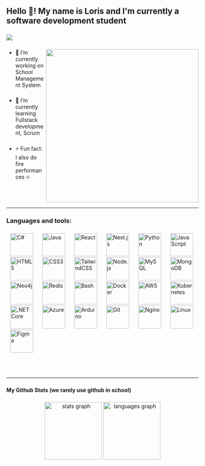 <h2 align="left">Hello 👋! My name is Loris and I'm currently a software development student</h2>

###

<div align="left">
  <img src="https://visitor-badge.laobi.icu/badge?page_id=lorisjon.lorisjon&left_color=black&right_color=forestgreen&left_text=Profile%20vistors"  />
</div>

###
<img src="https://user-images.githubusercontent.com/74038190/212748842-9fcbad5b-6173-4175-8a61-521f3dbb7514.gif" align="right" width="400" />

<ul>

  ###

  
  <li>🔭 I’m currently working on School Management System</li>

  ###

  
  <li>🌱 I’m currently learning Fullstack development, Scrum</li>

  

  ###
<!--
  
  <li>📫 How to reach me / my mail: loris.stahlberg@mail.ch</li> 
-->

 <!-- ### -->
  
  <li>⚡ Fun fact: I also do fire performances 🔥</li>

  ###

  
</ul>




<br clear="all" />


---

###

<h3 align="left">Languages and tools:</h3>

###

<p align="left">
  <span style="padding: 10px"><img src="https://cdn.jsdelivr.net/gh/devicons/devicon/icons/csharp/csharp-original.svg" style="height:60px" alt="C#" /></span>
  <span style="padding: 10px"><img src="https://cdn.jsdelivr.net/gh/devicons/devicon/icons/java/java-original.svg" style="height:60px" alt="Java" /></span>
  <span style="padding: 10px"><img src="https://cdn.jsdelivr.net/gh/devicons/devicon/icons/react/react-original.svg" style="height:60px" alt="React" /></span>
  <span style="padding: 10px"><img src="https://cdn.jsdelivr.net/gh/devicons/devicon/icons/nextjs/nextjs-original.svg" style="height:60px" alt="Next.js" /></span>
  <span style="padding: 10px"><img src="https://cdn.jsdelivr.net/gh/devicons/devicon/icons/python/python-original.svg" style="height:60px" alt="Python" /></span>
  <span style="padding: 10px"><img src="https://cdn.jsdelivr.net/gh/devicons/devicon/icons/javascript/javascript-original.svg" style="height:60px" alt="JavaScript" /></span>
  <span style="padding: 10px"><img src="https://cdn.jsdelivr.net/gh/devicons/devicon/icons/html5/html5-original.svg" style="height:60px" alt="HTML5" /></span>
  <span style="padding: 10px"><img src="https://cdn.jsdelivr.net/gh/devicons/devicon/icons/css3/css3-original.svg" style="height:60px" alt="CSS3" /></span>
  <span style="padding: 10px"><img src="https://cdn.jsdelivr.net/gh/devicons/devicon/icons/tailwindcss/tailwindcss-original-wordmark.svg" style="height:60px" alt="TailwindCSS" /></span>
  <span style="padding: 10px"><img src="https://cdn.jsdelivr.net/gh/devicons/devicon/icons/nodejs/nodejs-original.svg" style="height:60px" alt="Node.js" /></span>
  <span style="padding: 10px"><img src="https://cdn.jsdelivr.net/gh/devicons/devicon/icons/mysql/mysql-original.svg" style="height:60px" alt="MySQL" /></span>
  <span style="padding: 10px"><img src="https://cdn.jsdelivr.net/gh/devicons/devicon/icons/mongodb/mongodb-original.svg" style="height:60px" alt="MongoDB" /></span>
  <span style="padding: 10px"><img src="https://cdn.jsdelivr.net/gh/devicons/devicon/icons/neo4j/neo4j-original.svg" style="height:60px" alt="Neo4j" /></span>
  <span style="padding: 10px"><img src="https://cdn.jsdelivr.net/gh/devicons/devicon/icons/redis/redis-original.svg" style="height:60px" alt="Redis" /></span>
  <span style="padding: 10px"><img src="https://cdn.jsdelivr.net/gh/devicons/devicon/icons/bash/bash-original.svg" style="height:60px" alt="Bash" /></span>
  <span style="padding: 10px"><img src="https://cdn.jsdelivr.net/gh/devicons/devicon/icons/docker/docker-original.svg" style="height:60px" alt="Docker" /></span>
  <span style="padding: 10px"><img src="https://cdn.jsdelivr.net/gh/devicons/devicon/icons/amazonwebservices/amazonwebservices-line-wordmark.svg" style="height:60px" alt="AWS" /></span>
  <span style="padding: 10px"><img src="https://cdn.jsdelivr.net/gh/devicons/devicon/icons/kubernetes/kubernetes-plain.svg" style="height:60px" alt="Kubernetes" /></span>
  <span style="padding: 10px"><img src="https://cdn.jsdelivr.net/gh/devicons/devicon/icons/dotnetcore/dotnetcore-original.svg" style="height:60px" alt=".NET Core" /></span>
  <span style="padding: 10px"><img src="https://cdn.jsdelivr.net/gh/devicons/devicon/icons/azure/azure-original.svg" style="height:60px" alt="Azure" /></span>
  <span style="padding: 10px"><img src="https://cdn.jsdelivr.net/gh/devicons/devicon/icons/arduino/arduino-original.svg" style="height:60px" alt="Arduino" /></span>
  <span style="padding: 10px"><img src="https://cdn.jsdelivr.net/gh/devicons/devicon/icons/git/git-original.svg" style="height:60px" alt="Git" /></span>
  <span style="padding: 10px"><img src="https://cdn.jsdelivr.net/gh/devicons/devicon/icons/nginx/nginx-original.svg" style="height:60px" alt="Nginx" /></span>
  <span style="padding: 10px"><img src="https://cdn.jsdelivr.net/gh/devicons/devicon/icons/linux/linux-original.svg" style="height:60px" alt="Linux" /></span>
  <span style="padding: 10px"><img src="https://cdn.jsdelivr.net/gh/devicons/devicon/icons/figma/figma-original.svg" style="height:60px" alt="Figma" /></span>
</p>




<br>
<br>

---

###

<h4 align="left">My Github Stats (we rarely use github in school)</h4>

###

<div align="center">
  <img src="https://github-readme-stats.vercel.app/api?username=lorisjon&hide_title=false&hide_rank=false&show_icons=true&include_all_commits=true&count_private=true&disable_animations=false&theme=dracula&locale=en&hide_border=false&order=1" height="150" alt="stats graph"  />
  <img src="https://github-readme-stats.vercel.app/api/top-langs?username=lorisjon&locale=en&hide_title=false&layout=compact&card_width=320&langs_count=5&theme=dracula&hide_border=false&order=2" height="150" alt="languages graph"  />
</div>

###
